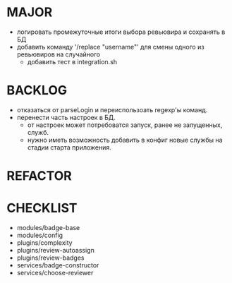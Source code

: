 # MAJOR
  * логировать промежуточные итоги выбора ревьювира и сохранять в БД
  * добавить команду '/replace "username"' для смены одного из ревьювиров на случайного
    * добавить тест в integration.sh

# BACKLOG
  * отказаться от parseLogin и переиспользоать regexp'ы команд.
  * перенести часть настроек в БД.
    * от настроек может потребоватся запуск, ранее не запущенных, служб.
    * нужно иметь возможность добавить в конфиг новые службы на стадии старта приложения.

# REFACTOR

# CHECKLIST
  * modules/badge-base
  * modules/config
  * plugins/complexity
  * plugins/review-autoassign
  * plugins/review-badges
  * services/badge-constructor
  * services/choose-reviewer
